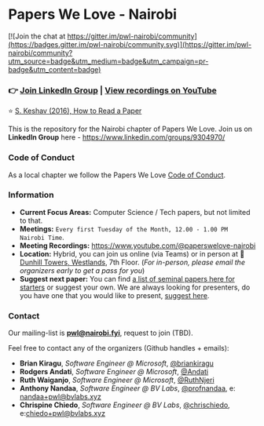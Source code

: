 # Papers We Love - Nairobi

[![Join the chat at https://gitter.im/pwl-nairobi/community](https://badges.gitter.im/pwl-nairobi/community.svg)](https://gitter.im/pwl-nairobi/community?utm_source=badge&utm_medium=badge&utm_campaign=pr-badge&utm_content=badge)

### 👉 [Join LinkedIn Group](https://www.linkedin.com/groups/9304970/) | [View recordings on YouTube](https://www.youtube.com/@paperswelove-nairobi)

⭐ [S. Keshav (2016), How to Read a Paper](./papers/paper-reading.pdf)

This is the repository for the Nairobi chapter of Papers We Love. Join us on **LinkedIn Group** here - https://www.linkedin.com/groups/9304970/


### Code of Conduct

As a local chapter we follow the Papers We Love [Code of Conduct](https://github.com/papers-we-love/nairobi/blob/main/code-of-conduct.md).

### Information

- **Current Focus Areas:** Computer Science / Tech papers, but not limited to that.
- **Meetings:** `Every first Tuesday of the Month, 12.00 - 1.00 PM Nairobi Time`.
- **Meeting Recordings:** https://www.youtube.com/@paperswelove-nairobi
- **Location:** Hybrid, you can join us online (via Teams) or in person at 📍 [Dunhill Towers, Westlands](https://goo.gl/maps/nt5qDpUJM3qDRXsU6), 7th Floor. (_For in-person, please email the organizers early to get a pass for you_)
- **Suggest next paper:** You can find [a list of seminal papers here for starters](https://github.com/papers-we-love/papers-we-love) or suggest your own. We are always looking for presenters, do you have one that you would like to present, [suggest here](https://github.com/papers-we-love/nairobi/issues/new).

### Contact

Our mailing-list is **pwl@nairobi.fyi**, request to join <here> (TBD).

Feel free to contact any of the organizers (Github handles + emails):

- **Brian Kiragu**, _Software Engineer @ Microsoft_, [@briankiragu](https://github.com/briankiragu)
- **Rodgers Andati**, _Software Engineer @ Microsoft_, [@Andati](https://github.com/andati)
- **Ruth Waiganjo**, _Software Engineer @ Microsoft_, [@RuthNjeri](https://github.com/RuthNjeri)
- **Anthony Nandaa**, _Software Engineer @ BV Labs_, [@profnandaa](https://github.com/profnandaa), e: nandaa+pwl@bvlabs.xyz
- **Chrispine Chiedo**, _Software Engineer @ BV Labs_, [@chrischiedo](https://github.com/chrischiedo), e:chiedo+pwl@bvlabs.xyz 
